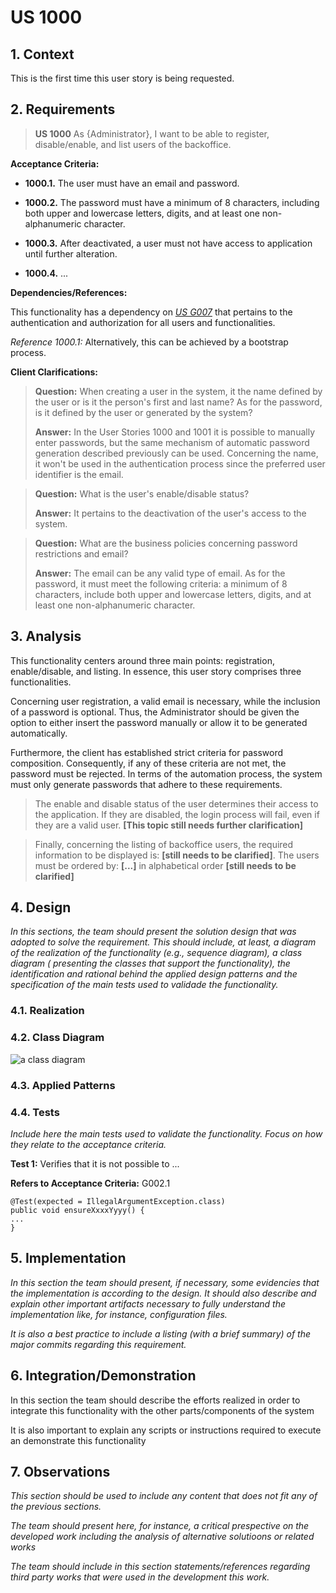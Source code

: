 # US 1000

## 1. Context

This is the first time this user story is being requested.

## 2. Requirements

> **US 1000** As {Administrator}, I want to be able to register, disable/enable, and list users of the backoffice.

**Acceptance Criteria:**

- **1000.1.** The user must have an email and password.

- **1000.2.** The password must have a minimum of 8 characters, including both upper and lowercase letters, digits, and
  at
  least one non-alphanumeric character.

- **1000.3.** After deactivated, a user must not have access to application until further alteration.

- **1000.4.** ...

**Dependencies/References:**

This functionality has a dependency on [_US G007_](../us_g007) that pertains to the authentication and authorization for
all users and functionalities.

_Reference 1000.1:_ Alternatively, this can be achieved by a bootstrap process.

**Client Clarifications:**

> **Question:** When creating a user in the system, it the name defined by the user or is it the person's first and last
> name?
> As for the password, is it defined by the user or generated by the system?
>
> **Answer:** In the User Stories 1000 and 1001 it is possible to manually enter passwords, but the same
> mechanism of automatic password generation described previously can be used. Concerning the name, it won't be used
> in the authentication process since the preferred user identifier is the email.

> **Question:** What is the user's enable/disable status?
>
> **Answer:** It pertains to the deactivation of the user's access to the system.

> **Question:** What are the business policies concerning password restrictions and email?
>
> **Answer:** The email can be any valid type of email. As for the password, it must meet the following criteria: a
> minimum of 8 characters, include both upper and lowercase letters, digits, and at least one non-alphanumeric
> character.

## 3. Analysis

This functionality centers around three main points: registration, enable/disable, and listing. In essence, this user
story comprises three functionalities.

Concerning user registration, a valid email is necessary, while the inclusion of a password is optional. Thus, the
Administrator should be given the option to either insert the password manually or allow it to be generated
automatically.

Furthermore, the client has established strict criteria for password composition. Consequently, if any of these criteria
are not met, the password must be rejected. In terms of the automation process, the system must only generate passwords
that adhere to these requirements.

> The enable and disable status of the user determines their access to the application. If they are disabled, the login
> process will fail, even if they are a valid user. **[This topic still needs further clarification]**

> Finally, concerning the listing of backoffice users, the required information to be displayed is:
> **[still needs to be clarified]**. The users must be ordered by: **[...]** in alphabetical order **[still needs to be clarified]**

## 4. Design

*In this sections, the team should present the solution design that was adopted to solve the requirement. This should
include, at least, a diagram of the realization of the functionality (e.g., sequence diagram), a class diagram (
presenting the classes that support the functionality), the identification and rational behind the applied design
patterns and the specification of the main tests used to validade the functionality.*

### 4.1. Realization

### 4.2. Class Diagram

![a class diagram]()

### 4.3. Applied Patterns

### 4.4. Tests

*Include here the main tests used to validate the functionality. Focus on how they relate to the acceptance criteria.*

**Test 1:** Verifies that it is not possible to ...

**Refers to Acceptance Criteria:** G002.1

````
@Test(expected = IllegalArgumentException.class)
public void ensureXxxxYyyy() {
...
}
````

## 5. Implementation

*In this section the team should present, if necessary, some evidencies that the implementation is according to the
design. It should also describe and explain other important artifacts necessary to fully understand the implementation
like, for instance, configuration files.*

*It is also a best practice to include a listing (with a brief summary) of the major commits regarding this
requirement.*

## 6. Integration/Demonstration

In this section the team should describe the efforts realized in order to integrate this functionality with the other
parts/components of the system

It is also important to explain any scripts or instructions required to execute an demonstrate this functionality

## 7. Observations

*This section should be used to include any content that does not fit any of the previous sections.*

*The team should present here, for instance, a critical prespective on the developed work including the analysis of
alternative solutioons or related works*

*The team should include in this section statements/references regarding third party works that were used in the
development this work.*